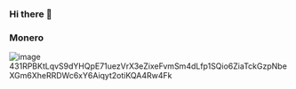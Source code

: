### Hi there 👋

### Monero
![image](https://github.com/bx-sa1/bx-sa1/assets/20229127/8df0af06-1971-4fc5-8e17-0dce8fc535ed)
431RPBKtLqvS9dYHQpE71uezVrX3eZixeFvmSm4dLfp1SQio6ZiaTckGzpNbeXGm6XheRRDWc6xY6Aiqyt2otiKQA4Rw4Fk


<!--
**bx-sa1/bx-sa1** is a ✨ _special_ ✨ repository because its `README.md` (this file) appears on your GitHub profile.

Here are some ideas to get you started:

- 🔭 I’m currently working on ...
- 🌱 I’m currently learning ...
- 👯 I’m looking to collaborate on ...
- 🤔 I’m looking for help with ...
- 💬 Ask me about ...
- 📫 How to reach me: ...
- 😄 Pronouns: ...
- ⚡ Fun fact: ...
-->
